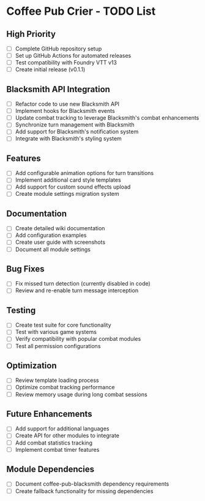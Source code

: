 # Coffee Pub Crier - TODO List

## High Priority
- [ ] Complete GitHub repository setup
- [ ] Set up GitHub Actions for automated releases
- [ ] Test compatibility with Foundry VTT v13
- [ ] Create initial release (v0.1.1)

## Blacksmith API Integration
- [ ] Refactor code to use new Blacksmith API
- [ ] Implement hooks for Blacksmith events
- [ ] Update combat tracking to leverage Blacksmith's combat enhancements
- [ ] Synchronize turn management with Blacksmith
- [ ] Add support for Blacksmith's notification system
- [ ] Integrate with Blacksmith's styling system

## Features
- [ ] Add configurable animation options for turn transitions
- [ ] Implement additional card style templates
- [ ] Add support for custom sound effects upload
- [ ] Create module settings migration system

## Documentation
- [ ] Create detailed wiki documentation
- [ ] Add configuration examples
- [ ] Create user guide with screenshots
- [ ] Document all module settings

## Bug Fixes
- [ ] Fix missed turn detection (currently disabled in code)
- [ ] Review and re-enable turn message interception

## Testing
- [ ] Create test suite for core functionality
- [ ] Test with various game systems
- [ ] Verify compatibility with popular combat modules
- [ ] Test all permission configurations

## Optimization
- [ ] Review template loading process
- [ ] Optimize combat tracking performance
- [ ] Review memory usage during long combat sessions

## Future Enhancements
- [ ] Add support for additional languages
- [ ] Create API for other modules to integrate
- [ ] Add combat statistics tracking
- [ ] Implement combat timer features

## Module Dependencies
- [ ] Document coffee-pub-blacksmith dependency requirements
- [ ] Create fallback functionality for missing dependencies 